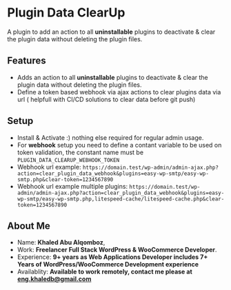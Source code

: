 # Plugin Data ClearUp

A plugin to add an action to all **uninstallable** plugins to deactivate & clear the plugin data without deleting the plugin files.

## Features
- Adds an action to all **uninstallable** plugins to deactivate & clear the plugin data without deleting the plugin files.
- Define a token based webhook via ajax actions to clear plugins data via url ( helpfull with CI/CD solutions to clear data before git push)

## Setup
- Install & Activate :) nothing else required for regular admin usage.
- For **webhook** setup you need to define a contant variable to be used on token validation, the constant name must be `PLUGIN_DATA_CLEARUP_WEBHOOK_TOKEN`
- Webhook url example: `https://domain.test/wp-admin/admin-ajax.php?action=clear_plugin_data_webhook&plugins=easy-wp-smtp/easy-wp-smtp.php&clear-token=1234567890`
- Webhook url example multiple plugins: `https://domain.test/wp-admin/admin-ajax.php?action=clear_plugin_data_webhook&plugins=easy-wp-smtp/easy-wp-smtp.php,litespeed-cache/litespeed-cache.php&clear-token=1234567890`


## About Me
- Name: **Khaled Abu Alqomboz**, 
- Work: **Freelancer Full Stack WordPress & WooCommerce Developer**.
- Experience: **9+ years as Web Applications Developer includes 7+ Years of WordPress/WooCommerce Development experience**
- Availablity: **Available to work remotely, contact me please at eng.khaledb@gmail.com**

